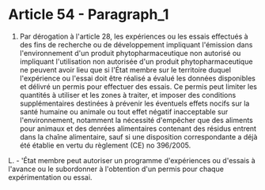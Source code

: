 # Article 54 - Paragraph_1

1. Par dérogation à l'article 28, les expériences ou les essais effectués à des fins de recherche ou de développement impliquant l'émission dans l'environnement d'un produit phytopharmaceutique non autorisé ou impliquant l'utilisation non autorisée d'un produit phytopharmaceutique ne peuvent avoir lieu que si l'État membre sur le territoire duquel l'expérience ou l'essai doit être réalisé a évalué les données disponibles et délivré un permis pour effectuer des essais. Ce permis peut limiter les quantités à utiliser et les zones à traiter, et imposer des conditions supplémentaires destinées à prévenir les éventuels effets nocifs sur la santé humaine ou animale ou tout effet négatif inacceptable sur l'environnement, notamment la nécessité d'empêcher que des aliments pour animaux et des denrées alimentaires contenant des résidus entrent dans la chaîne alimentaire, sauf si une disposition correspondante a déjà été établie en vertu du règlement (CE) no 396/2005.

L. - 'État membre peut autoriser un programme d'expériences ou d'essais à l'avance ou le subordonner à l'obtention d'un permis pour chaque expérimentation ou essai.
